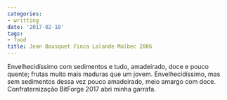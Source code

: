 ```yaml
---
categories:
- writting
date: '2017-02-18'
tags:
- food
title: Jean Bousquet Finca Lalande Malbec 2006
---
```


Envelhecidíssimo com sedimentos e tudo, amadeirado, doce e pouco quente; frutas muito mais maduras que um jovem. Envelhecidíssimo, mas sem sedimentos dessa vez pouco amadeirado, meio amargo com doce. Confraternização BitForge 2017 abri minha garrafa.

